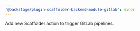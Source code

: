 ```yaml
---
'@backstage/plugin-scaffolder-backend-module-gitlab': minor
---
```


Add new Scaffolder action to trigger GitLab pipelines.
